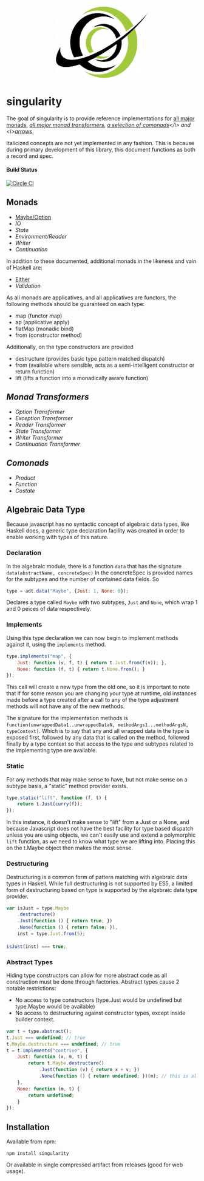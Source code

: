 ### <p align="center"><img src="docs/logo.png" height="192" /></p>

# singularity
The goal of singularity is to provide reference implementations for [all major monads](http://en.wikipedia.org/wiki/Monad_%28functional_programming%29), <i>[all major monad transformers](http://en.wikipedia.org/wiki/Monad_transformer)</i>, <i>[a selection of comonads](http://en.wikipedia.org/wiki/Monad_(functional_programming)#Comonads)</i> and <i>[arrows](http://en.wikipedia.org/wiki/Arrow_%28computer_science%29)</i>.

Italicized concepts are not yet implemented in any fashion.  This is because during primary development of this library, this document functions as both a record and spec.

#### Build Status
[![Circle CI](https://circleci.com/gh/theqabalist/singularity/tree/master.svg?style=svg)](https://circleci.com/gh/theqabalist/singularity/tree/master)


## Monads

* [Maybe/Option](docs/maybe.md)
* <i>IO</i>
* <i>State</i>
* <i>Environment/Reader</i>
* <i>Writer</i>
* <i>Continuation</i>

In addition to these documented, additional monads in the likeness and vain of Haskell are:

* [Either](docs/either.md)
* <i>Validation</i>

As all monads are applicatives, and all applicatives are functors, the following methods should be guaranteed on each type:

* map (functor map)
* ap (applicative apply)
* flatMap (monadic bind)
* from (constructor method)

Additionally, on the type constructors are provided

* destructure (provides basic type pattern matched dispatch)
* from (available where sensible, acts as a semi-intelligent constructor or return function)
* lift (lifts a function into a monadically aware function)

## <i>Monad Transformers</i>
* <i>Option Transformer</i>
* <i>Exception Transformer</i>
* <i>Reader Transformer</i>
* <i>State Transformer</i>
* <i>Writer Transformer</i>
* <i>Continuation Transformer</i>

## <i>Comonads</i>
* <i>Product</i>
* <i>Function</i>
* <i>Costate</i>

## Algebraic Data Type
Because javascript has no syntactic concept of algebraic data types, like Haskell does, a generic
type declaration facility was created in order to enable working with types of this nature.

### Declaration
In the algebraic module, there is a function ```data``` that has the signature ```data(abstractName, concreteSpec)```
In the concreteSpec is provided names for the subtypes and the number of contained data fields.
So
```javascript
type = adt.data("Maybe", {Just: 1, None: 0});
```
Declares a type called ```Maybe``` with two subtypes, ```Just``` and ```None```, which wrap 1 and 0
peices of data respectively.

### Implements
Using this type declaration we can now begin to implement methods against it, using the ```implements```
method.
```javascript
type.implements("map", {
    Just: function (v, f, t) { return t.Just.from(f(v)); },
    None: function (f, t) { return t.None.from(); }
});
```
This call will create a new type from the old one, so it is important to note that if for some reason
you are changing your type at runtime, old instances made before a type created after a call to any of
the type adjustment methods will not have any of the new methods.

The signature for the implementation methods is ```function(unwrappedData1..unwrappedDataN, methodArgs1...methodArgsN, typeContext)```.
Which is to say that any and all wrapped data in the type is exposed first, followed by any data that is called on the method,
followed finally by a type context so that access to the type and subtypes related to the implementing type are available.

### Static
For any methods that may make sense to have, but not make sense on a subtype basis, a "static" method provider exists.
```javascript
type.static("lift", function (f, t) {
    return t.Just(curry(f));
});
```
In this instance, it doesn't make sense to "lift" from a Just or a None, and because Javascript does not have
the best facility for type based dispatch unless you are using objects, we can't easily use and extend a polymorphic
```lift``` function, as we need to know what type we are lifting into.  Placing this on the t.Maybe object then makes
the most sense.

### Destructuring
Destructuring is a common form of pattern matching with algebraic data types in Haskell.  While full destructuring is not supported by ES5, a limited form of destructuring based on type is supported by the algebraic data type provider.
```javascript
var isJust = type.Maybe
    .destructure()
    .Just(function () { return true; })
    .None(function () { return false; }),
    inst = type.Just.from(5);

isJust(inst) === true;
```

### Abstract Types
Hiding type constructors can allow for more abstract code as all construction must be done through factories.  Abstract types cause 2 notable restrictions:

* No access to type constructors (type.Just would be undefined but type.Maybe would be available)
* No access to destructuring against constructor types, except inside builder context.

```javascript
var t = type.abstract();
t.Just === undefined; // true
t.Maybe.destructure === undefined; // true
t = t.implements("contrive", {
    Just: function (x, m, t) {
        return t.Maybe.destructure()
            .Just(function (v) { return x + v; })
            .None(function () { return undefined; })(m); // this is allowed
    },
    None: function (m, t) {
        return undefined;
    }
});
```

## Installation

Available from npm:

```
npm install singularity
```

Or available in single compressed artifact from releases (good for web usage).
